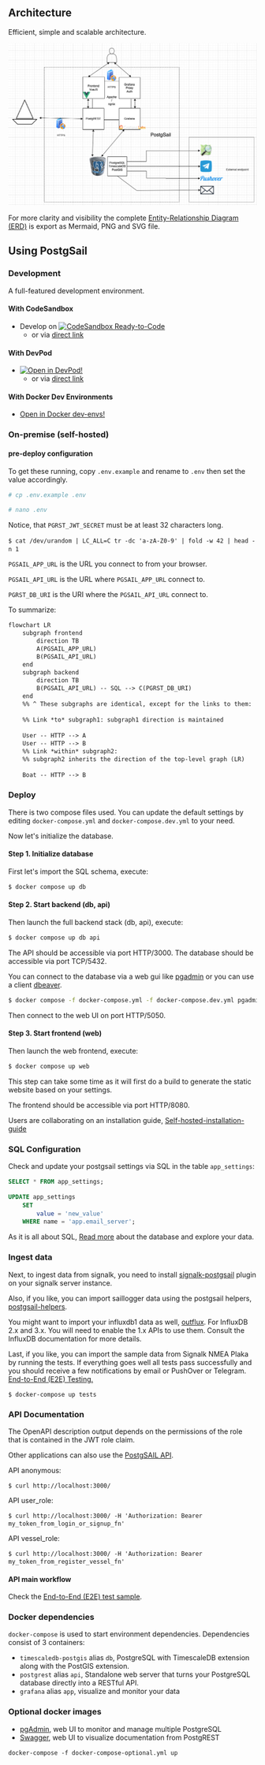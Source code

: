 

## Architecture

Efficient, simple and scalable architecture.

![Architecture overview](https://raw.githubusercontent.com/xbgmsharp/postgsail/main/PostgSail.png "Architecture overview")


For more clarity and visibility the complete [Entity-Relationship Diagram (ERD)](https://github.com/xbgmsharp/postgsail/blob/main/docs/ERD/README.md) is export as Mermaid, PNG and SVG file.

## Using PostgSail
### Development

A full-featured development environment.

#### With CodeSandbox

- Develop on [![CodeSandbox Ready-to-Code](https://img.shields.io/badge/CodeSandbox-Ready--to--Code-blue?logo=codesandbox)](https://codesandbox.io/p/github/xbgmsharp/postgsail/main)
  - or via [direct link](https://codesandbox.io/p/github/xbgmsharp/postgsail/main)

#### With DevPod

- [![Open in DevPod!](https://devpod.sh/assets/open-in-devpod.svg)](https://devpod.sh/open#https://github.com/xbgmsharp/postgsail/&workspace=postgsail&provider=docker&ide=openvscode)
  - or via [direct link](https://devpod.sh/open#https://github.com/xbgmsharp/postgsail&workspace=postgsail&provider=docker&ide=openvscode)

#### With Docker Dev Environments
- [Open in Docker dev-envs!](https://open.docker.com/dashboard/dev-envs?url=https://github.com/xbgmsharp/postgsail/)


### On-premise (self-hosted)

#### pre-deploy configuration

To get these running, copy `.env.example` and rename to `.env` then set the value accordingly.

```bash
# cp .env.example .env
```

```bash
# nano .env
```

Notice, that `PGRST_JWT_SECRET` must be at least 32 characters long.

`$ cat /dev/urandom | LC_ALL=C tr -dc 'a-zA-Z0-9' | fold -w 42 | head -n 1`

`PGSAIL_APP_URL` is the URL you connect to from your browser.

`PGSAIL_API_URL` is the URL where `PGSAIL_APP_URL` connect to.

`PGRST_DB_URI` is the URI where the `PGSAIL_API_URL` connect to.

To summarize:
```mermaid
flowchart LR
    subgraph frontend
        direction TB
        A(PGSAIL_APP_URL)
        B(PGSAIL_API_URL)
    end
    subgraph backend
        direction TB
        B(PGSAIL_API_URL) -- SQL --> C(PGRST_DB_URI)
    end
    %% ^ These subgraphs are identical, except for the links to them:

    %% Link *to* subgraph1: subgraph1 direction is maintained

    User -- HTTP --> A
    User -- HTTP --> B
    %% Link *within* subgraph2:
    %% subgraph2 inherits the direction of the top-level graph (LR)

    Boat -- HTTP --> B
```

### Deploy

There is two compose files used. You can update the default settings by editing `docker-compose.yml` and `docker-compose.dev.yml` to your need.

Now let's initialize the database.

#### Step 1. Initialize database

First let's import the SQL schema, execute:

```bash
$ docker compose up db
```

#### Step 2. Start backend (db, api)

Then launch the full backend stack (db, api), execute:

```bash
$ docker compose up db api
```

The API should be accessible via port HTTP/3000.
The database should be accessible via port TCP/5432.

You can connect to the database via a web gui like [pgadmin](https://www.pgadmin.org/) or you can use a client [dbeaver](https://dbeaver.io/).
```bash
$ docker compose -f docker-compose.yml -f docker-compose.dev.yml pgadmin
```
Then connect to the web UI on port HTTP/5050.

#### Step 3. Start frontend (web)

Then launch the web frontend, execute:

```bash
$ docker compose up web
```
This step can take some time as it will first do a build to generate the static website based on your settings.

The frontend should be accessible via port HTTP/8080.

Users are collaborating on an installation guide, [Self-hosted-installation-guide](https://github.com/xbgmsharp/postgsail/wiki/Self-hosted-installation-guide)

### SQL Configuration

Check and update your postgsail settings via SQL in the table `app_settings`:

```sql
SELECT * FROM app_settings;
```

```sql
UPDATE app_settings
    SET
        value = 'new_value'
    WHERE name = 'app.email_server';
```

As it is all about SQL, [Read more](https://github.com/xbgmsharp/postgsail/blob/main/docs/ERD/README.md) about the database and explore your data.

### Ingest data

Next, to ingest data from signalk, you need to install [signalk-postgsail](https://github.com/xbgmsharp/signalk-postgsail) plugin on your signalk server instance.

Also, if you like, you can import saillogger data using the postgsail helpers, [postgsail-helpers](https://github.com/xbgmsharp/postgsail-helpers).

You might want to import your influxdb1 data as well, [outflux](https://github.com/timescale/outflux).
For InfluxDB 2.x and 3.x. You will need to enable the 1.x APIs to use them. Consult the InfluxDB documentation for more details.

Last, if you like, you can import the sample data from Signalk NMEA Plaka by running the tests.
If everything goes well all tests pass successfully and you should receive a few notifications by email or PushOver or Telegram.
[End-to-End (E2E) Testing.](https://github.com/xbgmsharp/postgsail/blob/main/tests/)

```
$ docker-compose up tests
```

### API Documentation

The OpenAPI description output depends on the permissions of the role that is contained in the JWT role claim.

Other applications can also use the [PostgSAIL API](https://petstore.swagger.io/?url=https://raw.githubusercontent.com/xbgmsharp/postgsail/main/openapi.json).

API anonymous:

```
$ curl http://localhost:3000/
```

API user_role:

```
$ curl http://localhost:3000/ -H 'Authorization: Bearer my_token_from_login_or_signup_fn'
```

API vessel_role:

```
$ curl http://localhost:3000/ -H 'Authorization: Bearer my_token_from_register_vessel_fn'
```

#### API main workflow

Check the [End-to-End (E2E) test sample](https://github.com/xbgmsharp/postgsail/blob/main/tests/).

### Docker dependencies

`docker-compose` is used to start environment dependencies. Dependencies consist of 3 containers:

- `timescaledb-postgis` alias `db`, PostgreSQL with TimescaleDB extension along with the PostGIS extension.
- `postgrest` alias `api`, Standalone web server that turns your PostgreSQL database directly into a RESTful API.
- `grafana` alias `app`, visualize and monitor your data

### Optional docker images

- [pgAdmin](https://hub.docker.com/r/dpage/pgadmin4), web UI to monitor and manage multiple PostgreSQL
- [Swagger](https://hub.docker.com/r/swaggerapi/swagger-ui), web UI to visualize documentation from PostgREST

```
docker-compose -f docker-compose-optional.yml up
```